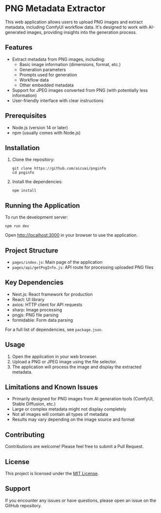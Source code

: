 # PNG Metadata Extractor

This web application allows users to upload PNG images and extract metadata, including ComfyUI workflow data. It's designed to work with AI-generated images, providing insights into the generation process.

## Features

- Extract metadata from PNG images, including:
  - Basic image information (dimensions, format, etc.)
  - Generation parameters
  - Prompts used for generation
  - Workflow data
  - Other embedded metadata
- Support for JPEG images converted from PNG (with potentially less information)
- User-friendly interface with clear instructions

## Prerequisites

- Node.js (version 14 or later)
- npm (usually comes with Node.js)

## Installation

1. Clone the repository:
   ```
   git clone https://github.com/aicuai/pnginfo
   cd pnginfo
   ```

2. Install the dependencies:
   ```
   npm install
   ```

## Running the Application

To run the development server:

```
npm run dev
```

Open [http://localhost:3000](http://localhost:3000) in your browser to use the application.

## Project Structure

- `pages/index.js`: Main page of the application
- `pages/api/getPngInfo.js`: API route for processing uploaded PNG files

## Key Dependencies

- Next.js: React framework for production
- React: UI library
- axios: HTTP client for API requests
- sharp: Image processing
- pngjs: PNG file parsing
- formidable: Form data parsing

For a full list of dependencies, see `package.json`.

## Usage

1. Open the application in your web browser.
2. Upload a PNG or JPEG image using the file selector.
3. The application will process the image and display the extracted metadata.

## Limitations and Known Issues

- Primarily designed for PNG images from AI generation tools (ComfyUI, Stable Diffusion, etc.)
- Large or complex metadata might not display completely
- Not all images will contain all types of metadata
- Results may vary depending on the image source and format

## Contributing

Contributions are welcome! Please feel free to submit a Pull Request.

## License

This project is licensed under the [MIT License](https://opensource.org/licenses/MIT).

## Support

If you encounter any issues or have questions, please open an issue on the GitHub repository.